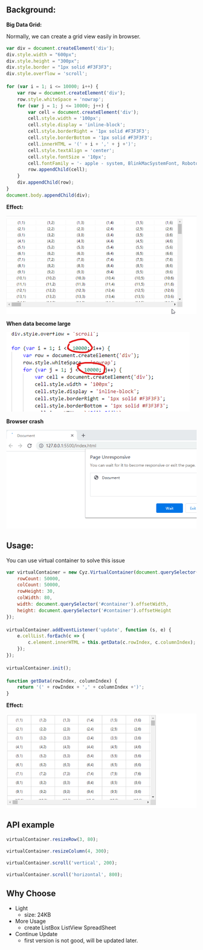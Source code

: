 ## Background:

<b>Big Data Grid:</b>

Normally, we can create a grid view easily in browser. 

```javascript
var div = document.createElement('div');
div.style.width = "600px";
div.style.height = "300px";
div.style.border = "1px solid #F3F3F3";
div.style.overflow = 'scroll';

for (var i = 1; i <= 10000; i++) {
    var row = document.createElement('div');
    row.style.whiteSpace = 'nowrap';
    for (var j = 1; j <= 10000; j++) {
        var cell = document.createElement('div');
        cell.style.width = '100px';
        cell.style.display = 'inline-block';
        cell.style.borderRight = '1px solid #F3F3F3';
        cell.style.borderBottom = '1px solid #F3F3F3';
        cell.innerHTML = '(' + i + ',' + j +')';
        cell.style.textAlign = 'center';
        cell.style.fontSize = '10px';
        cell.fontFamily = '- apple - system, BlinkMacSystemFont, Roboto, Oxygen, Ubuntu, Cantarell';
        row.appendChild(cell);
    }
    div.appendChild(row);
}
document.body.appendChild(div);
```

<b>Effect:</b>

![effect1](https://github.com/TempeBrennan/virtual-container/blob/master/res/grid.gif?raw=true)

<b>When data become large</b>

![effect2](https://github.com/TempeBrennan/virtual-container/blob/master/res/change-code.png?raw=true)

<b>Browser crash</b>

![big data grid](https://github.com/TempeBrennan/virtual-container/blob/master/res/big-data.gif?raw=true)

## Usage:

You can use virtual container to solve this issue
```javascript
var virtualContainer = new Cyz.VirtualContainer(document.querySelector('#container'), {
    rowCount: 50000,
    colCount: 50000,
    rowHeight: 30,
    colWidth: 80,
    width: document.querySelector('#container').offsetWidth,
    height: document.querySelector('#container').offsetHeight
});

virtualContainer.addEventListener('update', function (s, e) {
    e.cellList.forEach(c => {
        c.element.innerHTML = this.getData(c.rowIndex, c.columnIndex);
    });
});

virtualContainer.init();

function getData(rowIndex, columnIndex) {
    return '(' + rowIndex + ',' + columnIndex +')';
}
```

<b>Effect:</b>

![virtual-container](https://github.com/TempeBrennan/virtual-container/blob/master/res/virtual-grid.gif?raw=true)

## API example

```javascript
virtualContainer.resizeRow(3, 80);
```
```javascript
virtualContainer.resizeColumn(4, 300);
```
```javascript
virtualContainer.scroll('vertical', 200);
```
```javascript
virtualContainer.scroll('horizontal', 800);
```

## Why Choose

* Light
    - size: 24KB
* More Usage
    - create ListBox ListView SpreadSheet
* Continue Update
    - first version is not good, will be updated later.
